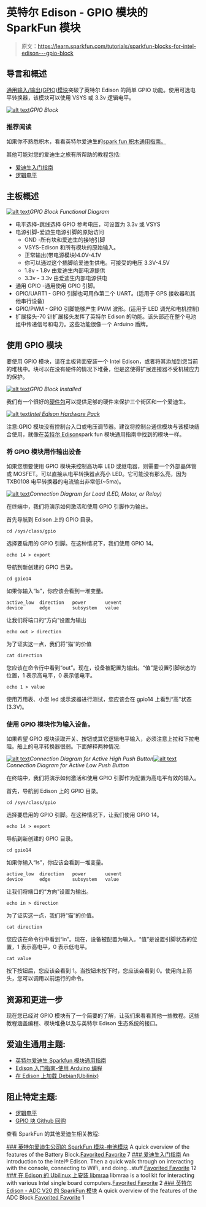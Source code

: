 # 英特尔 Edison - GPIO 模块的 SparkFun 模块

> 原文：<https://learn.sparkfun.com/tutorials/sparkfun-blocks-for-intel-edison---gpio-block>

## 导言和概述

[通用输入/输出(GPIO)模块](https://www.sparkfun.com/products/13038)突破了英特尔 Edison 的简单 GPIO 功能。使用可选电平转换器，该模块可以使用 VSYS 或 3.3v 逻辑电平。

[![alt text](img/01fadae64bcb2cd43e813f6490fdbf2b.png)](https://cdn.sparkfun.com/assets/learn_tutorials/2/8/6/gpio.jpg)*GPIO Block*

### 推荐阅读

如果你不熟悉积木，看看英特尔爱迪生的[spark fun 积木通用指南。](https://learn.sparkfun.com/tutorials/general-guide-to-sparkfun-blocks-for-intel-edison)

其他可能对您的爱迪生之旅有所帮助的教程包括:

*   [爱迪生入门指南](/tutorials/edison-getting-started-guide)
*   [逻辑电平](/learn_tutorials/62)

## 主板概述

[![alt text](img/54597b2cef6f474d1c81e2f716e9aad0.png)](https://cdn.sparkfun.com/assets/learn_tutorials/2/8/6/GPIOBlockAnnotated.png)*GPIO Block Functional Diagram*

*   电平选择-跳线选择 GPIO 参考电压，可设置为 3.3v 或 VSYS
*   电源引脚-爱迪生电源引脚的原始访问
    *   GND -所有块和爱迪生的接地引脚
    *   VSYS-Edison 和所有模块的原始输入。
    *   正常输出(带电源模块)4.0V-4.1V
    *   你可以通过这个插脚给爱迪生供电。可接受的电压 3.3V-4.5V
    *   1.8v - 1.8v 由爱迪生内部电源提供
    *   3.3v - 3.3v 由爱迪生内部电源供电
*   通用 GPIO -通用使用 GPIO 引脚。
*   GPIO/UART1 - GPIO 引脚也可用作第二个 UART。(适用于 GPS 接收器和其他串行设备)
*   GPIO/PWM - GPIO 引脚能够产生 PWM 波形。(适用于 LED 调光和电机控制)
*   扩展接头-70 针扩展接头发挥了英特尔 Edison 的功能。该头部还在整个电池组中传递信号和电力。这些功能很像一个 Arduino 盾牌。

## 使用 GPIO 模块

要使用 GPIO 模块，请在主板背面安装一个 Intel Edison，或者将其添加到您当前的堆栈中。块可以在没有硬件的情况下堆叠，但是这使得扩展连接器不受机械应力的保护。

[![alt text](img/9ef9200273ca8e9d6b8ba78a3d9d8675.png)](https://cdn.sparkfun.com/assets/learn_tutorials/2/8/6/Edison_Block_Tutorial-05.jpg)*GPIO Block Installed*

我们有一个很好的[硬件包](https://www.sparkfun.com/products/13187)可以提供足够的硬件来保护三个街区和一个爱迪生。

[![alt text](img/b74f14726f75c4cbae8c1c84995d5aff.png)](https://cdn.sparkfun.com/assets/learn_tutorials/2/8/6/EdisonHardware_1.jpg)[*Intel Edison Hardware Pack*](https://www.sparkfun.com/products/13187)

注意:GPIO 模块没有控制台入口或电压调节器。建议将控制台通信模块与该模块结合使用，就像在[英特尔 Edison](https://learn.sparkfun.com/tutorials/general-guide-to-sparkfun-blocks-for-intel-edison#console-communication-blocks)spark fun 模块通用指南中找到的模块一样。

### 将 GPIO 模块用作输出设备

如果您想要使用 GPIO 模块来控制高功率 LED 或继电器，则需要一个外部晶体管或 MOSFET。可以直接从电平转换器点亮小 LED。它可能没有那么亮，因为 TXB0108 电平转换器的电流输出非常低(~5ma)。

[![alt text](img/b07bd570d3f762635dd98a3d052292dc.png)](https://cdn.sparkfun.com/assets/learn_tutorials/2/8/6/GPIOLoadDiagram.png)*Connection Diagram for Load (LED, Motor, or Relay)*

在终端中，我们将演示如何激活和使用 GPIO 引脚作为输出。

首先导航到 Edison 上的 GPIO 目录。

```
cd /sys/class/gpio 
```

选择要启用的 GPIO 引脚。在这种情况下，我们使用 GPIO 14。

```
echo 14 > export 
```

导航到新创建的 GPIO 目录。

```
cd gpio14 
```

如果你输入“ls”，你应该会看到一堆变量。

```
active_low  direction   power       uevent
device      edge        subsystem   value 
```

让我们将端口的“方向”设置为输出

```
echo out > direction 
```

为了证实这一点，我们将“猫”的价值

```
cat direction 
```

您应该在命令行中看到“out”。现在，设备被配置为输出。“值”是设置引脚状态的位置，1 表示高电平，0 表示低电平。

```
echo 1 > value 
```

使用万用表、小型 led 或示波器进行测试，您应该会在 gpio14 上看到“高”状态(3.3V)。

### 使用 GPIO 模块作为输入设备。

如果希望 GPIO 模块读取开关、按钮或其它逻辑电平输入，必须注意上拉和下拉电阻。船上的电平转换器很弱。下面解释两种情况:

[![alt text](img/651e4256a632f50c6da7b46ca30bf981.png)](https://cdn.sparkfun.com/assets/learn_tutorials/2/8/6/ActiveHighCircuit.png)*Connection Diagram for Active High Push Button*[![alt text](img/15d0b3cdec6e8e927468b6137bbfd473.png)](https://cdn.sparkfun.com/assets/learn_tutorials/2/8/6/ActiveLowCircuit.png)*Connection Diagram for Active Low Push Button*

在终端中，我们将演示如何激活和使用 GPIO 引脚作为配置为高电平有效的输入。

首先，导航到 Edison 上的 GPIO 目录。

```
cd /sys/class/gpio 
```

选择要启用的 GPIO 引脚。在这种情况下，让我们使用 GPIO 14。

```
echo 14 > export 
```

导航到新创建的 GPIO 目录。

```
cd gpio14 
```

如果你输入“ls”，你应该会看到一堆变量。

```
active_low  direction   power       uevent
device      edge        subsystem   value 
```

让我们将端口的“方向”设置为输出。

```
echo in > direction 
```

为了证实这一点，我们将“猫”的价值。

```
cat direction 
```

您应该在命令行中看到“in”。现在，设备被配置为输入。“值”是设置引脚状态的位置，1 表示高电平，0 表示低电平。

```
cat value 
```

按下按钮后，您应该会看到 1。当按钮未按下时，您应该会看到 0。使用向上箭头，您可以调用以前运行的命令。

## 资源和更进一步

现在您已经对 GPIO 模块有了一个简要的了解，让我们来看看其他一些教程。这些教程涵盖编程、模块堆叠以及与英特尔 Edison 生态系统的接口。

## 爱迪生通用主题:

*   [英特尔爱迪生 Sparkfun 模块通用指南](https://learn.sparkfun.com/tutorials/general-guide-to-sparkfun-blocks-for-intel-edison)
*   [Edison 入门指南-使用 Arduino 编程](https://learn.sparkfun.com/tutorials/edison-getting-started-guide)
*   [在 Edison 上加载 Debian(Ubilinix)](https://learn.sparkfun.com/tutorials/loading-debian-ubilinux-on-the-edison)

## 阻止特定主题:

*   [逻辑电平](https://learn.sparkfun.com/tutorials/logic-levels)
*   [GPIO 块 Github 回购](https://github.com/sparkfun/Edison_GPIO_Block)

查看 SparkFun 的其他爱迪生相关教程:

[](https://learn.sparkfun.com/tutorials/sparkfun-blocks-for-intel-edison---battery-block) [### 英特尔爱迪生公司的 SparkFun 模块-电池模块](https://learn.sparkfun.com/tutorials/sparkfun-blocks-for-intel-edison---battery-block) A quick overview of the features of the Battery Block.[Favorited Favorite](# "Add to favorites") 7[](https://learn.sparkfun.com/tutorials/edison-getting-started-guide) [### 爱迪生入门指南](https://learn.sparkfun.com/tutorials/edison-getting-started-guide) An introduction to the Intel® Edison. Then a quick walk through on interacting with the console, connecting to WiFi, and doing...stuff.[Favorited Favorite](# "Add to favorites") 12[](https://learn.sparkfun.com/tutorials/installing-libmraa-on-ubilinux-for-edison) [### 在 Edison 的 Ubilinux 上安装 libmraa](https://learn.sparkfun.com/tutorials/installing-libmraa-on-ubilinux-for-edison) libmraa is a tool kit for interacting with various Intel single board computers.[Favorited Favorite](# "Add to favorites") 2[](https://learn.sparkfun.com/tutorials/sparkfun-blocks-for-intel-edison---adc-v20) [### 英特尔 Edison - ADC V20 的 SparkFun 模块](https://learn.sparkfun.com/tutorials/sparkfun-blocks-for-intel-edison---adc-v20) A quick overview of the features of the ADC Block.[Favorited Favorite](# "Add to favorites") 1